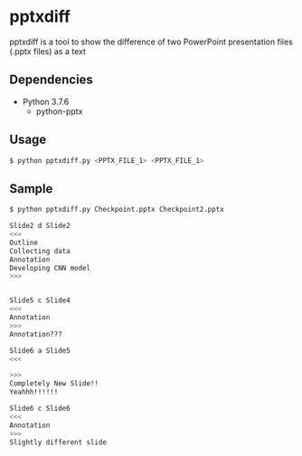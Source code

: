 # pptxdiff
pptxdiff is a tool to show the difference of two PowerPoint presentation files (.pptx files) as a text

## Dependencies
- Python 3.7.6
  - python-pptx

## Usage

```sh
$ python pptxdiff.py <PPTX_FILE_1> <PPTX_FILE_1>
```

## Sample

```sh
$ python pptxdiff.py Checkpoint.pptx Checkpoint2.pptx 

Slide2 d Slide2
<<<
Outline
Collecting data
Annotation
Developing CNN model
>>>


Slide5 c Slide4
<<<
Annotation
>>>
Annotation???

Slide6 a Slide5
<<<

>>>
Completely New Slide!!
Yeahhh!!!!!!

Slide6 c Slide6
<<<
Annotation
>>>
Slightly different slide
```